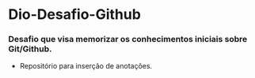 # Dio-Desafio-Github
### Desafio que visa memorizar os conhecimentos iniciais sobre Git/Github.

- Repositório para inserção de anotações.

